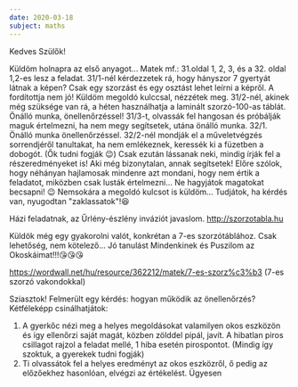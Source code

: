 ```yaml
---
date: 2020-03-18
subject: maths
---
```


Kedves Szülők!

Küldöm holnapra az első anyagot...
Matek mf.: 31.oldal 1, 2, 3, és a 32. oldal 1,2-es lesz a feladat.
31/1-nél kérdezzetek rá, hogy hányszor 7 gyertyát látnak a képen? Csak egy szorzást és egy osztást lehet leírni a képről. A fordítottja nem jó! Küldöm megoldó kulccsal, nézzétek meg.
31/2-nél, akinek még szüksége van rá, a héten használhatja a laminált szorzó-100-as táblát. Önálló munka, önellenőrzéssel!
31/3-t, olvassák fel hangosan és próbálják maguk értelmezni, ha nem megy segítsetek, utána önálló munka.
32/1. Önálló munka önellenőrzéssel.
32/2-nél mondják el a műveletvégzés sorrendjéről tanultakat, ha nem emlékeznek, keressék ki a füzetben a dobogót. (Ők tudni fogják 😉) Csak ezután lássanak neki, mindig írják fel a részeredményeket is! Aki még bizonytalan, annak segítsetek!
Előre szólok, hogy néhányan hajlamosak mindenre azt mondani, hogy nem értik a feladatot, miközben csak lusták értelmezni… Ne hagyjátok magatokat becsapni! 😉
Nemsokára a megoldó kulcsot is küldöm…
Tudjátok, ha kérdés van, nyugodtan "zaklassatok"!😆

Házi feladatnak, az Űrlény-észlény inváziót javaslom. http://szorzotabla.hu

Küldök még egy gyakorolni valót, konkrétan a 7-es szorzótáblához. Csak lehetőség, nem kötelező...     Jó tanulást Mindenkinek és Puszilom az Okoskáimat!!!😘😘😘

https://wordwall.net/hu/resource/362212/matek/7-es-szorz%c3%b3 (7-es szorzó vakondokkal)

Sziasztok!
Felmerült egy kérdés: hogyan működik az önellenőrzés?
Kétféleképp csinálhatjátok:
1. A gyerkőc nézi meg a helyes megoldásokat valamilyen okos eszközön és így ellenőrzi saját magát, közben zölddel pipál, javít. A hibatlan piros csillagot rajzol a feladat mellé, 1 hiba esetén pirospontot. (Mindig így szoktuk, a gyerekek tudni fogják)
2. Ti olvassátok fel a helyes eredményt az okos eszközről, ő pedig az előzőekhez hasonlóan, elvégzi az értékelést.
Ügyesen
